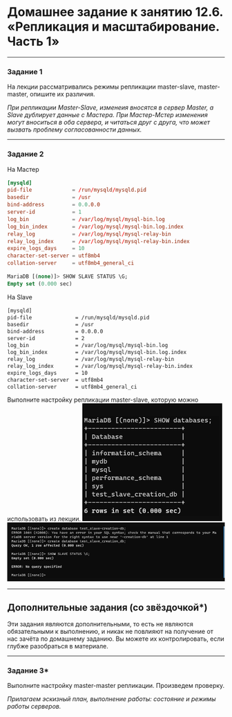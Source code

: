 # Домашнее задание к занятию 12.6. «Репликация и масштабирование. Часть 1»

---

### Задание 1

На лекции рассматривались режимы репликации master-slave, master-master, опишите их различия.

*При репликации Master-Slave, изменеия вносятся в сервер Master, а Slave дублирует данные с Мастера. 
При Мастер-Мстер изменения могут вноситься в оба сервера, и читаться друг с друга, что может вызвать проблему согласованности данных.*

---

### Задание 2
На Мастер
```conf
[mysqld]
pid-file             = /run/mysqld/mysqld.pid
basedir              = /usr
bind-address         = 0.0.0.0
server-id            = 1
log_bin              = /var/log/mysql/mysql-bin.log
log_bin_index        = /var/log/mysql/mysql-bin.log.index
relay_log            = /var/log/mysql/mysql-relay-bin
relay_log_index      = /var/log/mysql/mysql-relay-bin.index
expire_logs_days     = 10
character-set-server = utf8mb4
collation-server     = utf8mb4_general_ci
```

```sql
MariaDB [(none)]> SHOW SLAVE STATUS \G;
Empty set (0.000 sec)
```

На Slave
```
[mysqld]
pid-file              = /run/mysqld/mysqld.pid
basedir               = /usr
bind-address          = 0.0.0.0
server-id             = 2
log_bin               = /var/log/mysql/mysql-bin.log
log_bin_index         = /var/log/mysql/mysql-bin.log.index
relay_log             = /var/log/mysql/mysql-relay-bin
relay_log_index       = /var/log/mysql/mysql-relay-bin.index
expire_logs_days      = 10
character-set-server  = utf8mb4
collation-server      = utf8mb4_general_ci
```
Выполните настройку репликации master-slave, которую можно использовать из лекции.
![alt text](https://github.com/Wollfik/Myrepoz/blob/main/Screenshot_2.png)
![alt text](https://github.com/Wollfik/Myrepoz/blob/main/Screenshot_1.png)


---

## Дополнительные задания (со звёздочкой*)
Эти задания являются дополнительными, то есть не являются обязательными к выполнению, и никак не повлияют на получение от нас зачёта по домашнему заданию. Вы можете их контролировать, если глубже разобраться в материале.

---

### Задание 3*

Выполните настройку master-master репликации. Произведем проверку.

*Прилагаем эскизный план, выполнение работы: состояние и режимы работы серверов.*

